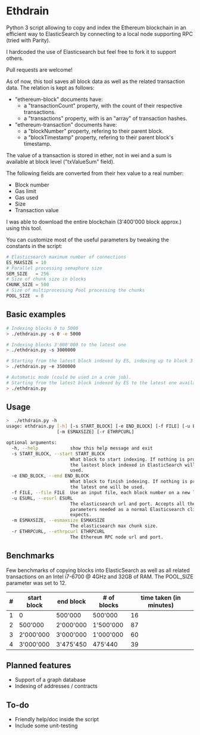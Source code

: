 # Ethdrain

Python 3 script allowing to copy and index the Ethereum blockchain in an efficient way to ElasticSearch by connecting to a local node supporting RPC (tried with Parity).

I hardcoded the use of Elasticsearch but feel free to fork it to support others.

Pull requests are welcome!

As of now, this tool saves all block data as well as the related transaction data. The relation is kept as follows: 
* "ethereum-block" documents have:
    * a "transactionCount" property, with the count of their respective transactions.
    * a "transactions" property, with is an "array" of transaction hashes.
* "ethereum-transaction" documents have:
    * a "blockNumber" property, refering to their parent block.
    * a "blockTimestamp" property, refering to their parent block's timestamp.

The value of a transaction is stored in ether, not in wei and a sum is available at block level ("txValueSum" field).

The following fields are converted from their hex value to a real number:
* Block number
* Gas limit
* Gas used
* Size
* Transaction value

I was able to download the entire blockchain (3'400'000 block approx.) using this tool. 

You can customize most of the useful parameters by tweaking the constants in the script:
```python
# Elasticsearch maximum number of connections
ES_MAXSIZE = 10
# Parallel processing semaphore size
SEM_SIZE   = 256
# Size of chunk size in blocks
CHUNK_SIZE = 500
# Size of multiprocessing Pool processing the chunks
POOL_SIZE  = 8
```

## Basic examples
```bash
# Indexing blocks 0 to 5000
> ./ethdrain.py -s 0 -e 5000

# Indexing blocks 3'000'000 to the latest one
> ./ethdrain.py -s 3000000

# Starting from the latest block indexed by ES, indexing up to block 3'500'000
> ./ethdrain.py -e 3500000

# Automatic mode (could be used in a cron job).
# Starting from the latest block indexed by ES to the latest one available on the local node
> ./ethdrain.py
```

## Usage
```bash
>  ./ethdrain.py -h
usage: ethdrain.py [-h] [-s START_BLOCK] [-e END_BLOCK] [-f FILE] [-u ESURL]
                   [-m ESMAXSIZE] [-r ETHRPCURL]

optional arguments:
  -h, --help            show this help message and exit
  -s START_BLOCK, --start START_BLOCK
                        What block to start indexing. If nothing is provided,
                        the lastest block indexed in ElasticSearch will be
                        used.
  -e END_BLOCK, --end END_BLOCK
                        What block to finish indexing. If nothing is provided,
                        the latest one will be used.
  -f FILE, --file FILE  Use an input file, each block number on a new line.
  -u ESURL, --esurl ESURL
                        The elasticsearch url and port. Accepts all the same
                        parameters needed as a normal Elasticsearch client
                        expects.
  -m ESMAXSIZE, --esmaxsize ESMAXSIZE
                        The elasticsearch max chunk size.
  -r ETHRPCURL, --ethrpcurl ETHRPCURL
                        The Ethereum RPC node url and port.
```

## Benchmarks
Few benchmarks of copying blocks into ElasticSearch as well as all related transactions on an Intel i7-6700 @ 4GHz and 32GB of RAM. The POOL\_SIZE parameter was set to 12.

| # | start block | end block | # of blocks | time taken (in minutes) |
|---|-------------|-----------|-------------|-------------------------|
| 1 |           0 |   500'000 |     500'000 |                      16 |
| 2 |     500'000 | 2'000'000 |   1'500'000 |                      87 |
| 3 |   2'000'000 | 3'000'000 |   1'000'000 |                      60 |
| 4 |   3'000'000 | 3'475'450 |     475'440 |                      39 |

## Planned features
* Support of a graph database
* Indexing of addresses / contracts

## To-do
* Friendly help/doc inside the script
* Include some unit-testing
